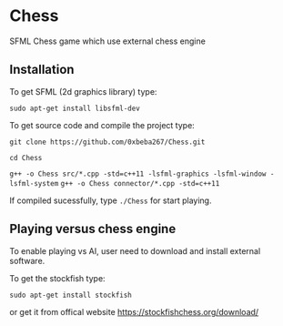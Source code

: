 # Chess
SFML Chess game which use external chess engine

## Installation
To get SFML (2d graphics library) type:

```sudo apt-get install libsfml-dev```

To get source code and compile the project type:

```git clone https://github.com/0xbeba267/Chess.git```

```cd Chess```

```g++ -o Chess src/*.cpp -std=c++11 -lsfml-graphics -lsfml-window -lsfml-system```
```g++ -o Chess connector/*.cpp -std=c++11```

If compiled sucessfully, type
```./Chess```
for start playing.

## Playing versus chess engine
To enable playing vs AI, user need to download and install external software.

To get the stockfish type:

```sudo apt-get install stockfish```

or get it from offical website https://stockfishchess.org/download/

